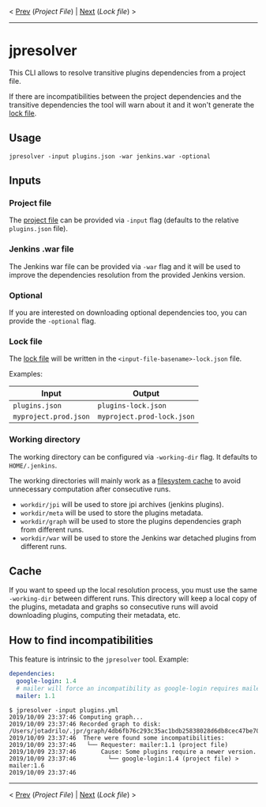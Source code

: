
< [Prev](project-file.md) (*Project File*) | [Next](lock-file.md) (*Lock file*) >

___

# jpresolver

This CLI allows to resolve transitive plugins dependencies from a project file.

If there are incompatibilities between the project dependencies and the transitive dependencies the tool will warn about it and it won't generate the [lock file](#lock-file).

## Usage

```console
jpresolver -input plugins.json -war jenkins.war -optional
```

## Inputs

### Project file

The [project file](project-file.md) can be provided via `-input` flag (defaults to the relative `plugins.json` file).

### Jenkins .war file

The Jenkins war file can be provided via `-war` flag and it will be used to improve the dependencies resolution from the provided Jenkins version.

### Optional

If you are interested on downloading optional dependencies too, you can provide the `-optional` flag.

### Lock file

The [lock file](lock-file.md) will be written in the `<input-file-basename>-lock.json` file.

Examples:

| **Input**             | **Output**
| --------------------- | --------------------------
| `plugins.json`        | `plugins-lock.json`
| `myproject.prod.json` | `myproject.prod-lock.json`

### Working directory

The working directory can be configured via `-working-dir` flag. It defaults to `HOME/.jenkins`.

The working directories will mainly work as a [filesystem cache](#cache) to avoid unnecessary computation after consecutive runs.

- `workdir/jpi` will be used to store jpi archives (jenkins plugins).
- `workdir/meta` will be used to store the plugins metadata.
- `workdir/graph` will be used to store the plugins dependencies graph from different runs.
- `workdir/war` will be used to store the Jenkins war detached plugins from different runs.

## Cache

If you want to speed up the local resolution process, you must use the same `-working-dir` between different runs. This directory will keep a local copy of the plugins, metadata and graphs so consecutive runs will avoid downloading plugins, computing their metadata, etc.

## How to find incompatibilities

This feature is intrinsic to the `jpresolver` tool. Example:

```yml
dependencies:
  google-login: 1.4
  # mailer will force an incompatibility as google-login requires mailer:1.6
  mailer: 1.1
```

```console
$ jpresolver -input plugins.yml
2019/10/09 23:37:46 Computing graph...
2019/10/09 23:37:46 Recorded graph to disk: /Users/jotadrilo/.jpr/graph/4db6fb76c293c35ac1bdb25838028d6db8cec47be70dfe0a71ed3fd155b93bc7.graph
2019/10/09 23:37:46  There were found some incompatibilities:
2019/10/09 23:37:46   └── Requester: mailer:1.1 (project file)
2019/10/09 23:37:46       Cause: Some plugins require a newer version.
2019/10/09 23:37:46         └── google-login:1.4 (project file) > mailer:1.6
2019/10/09 23:37:46
```
___

< [Prev](project-file.md) (*Project File*) | [Next](lock-file.md) (*Lock file*) >
